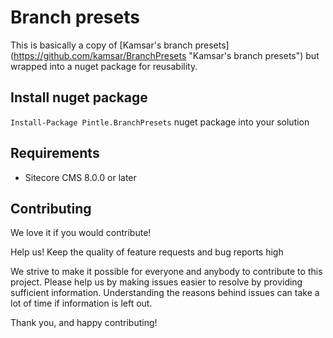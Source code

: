 # Branch presets

This is basically a copy of [Kamsar's branch presets] (https://github.com/kamsar/BranchPresets "Kamsar's branch presets") but wrapped into a nuget package for reusability.

## Install nuget package

`Install-Package Pintle.BranchPresets` nuget package into your solution

## Requirements

* Sitecore CMS 8.0.0 or later

## Contributing

We love it if you would contribute!

Help us! Keep the quality of feature requests and bug reports high

We strive to make it possible for everyone and anybody to contribute to this project. Please help us by making issues easier to resolve by providing sufficient information. Understanding the reasons behind issues can take a lot of time if information is left out.

Thank you, and happy contributing!